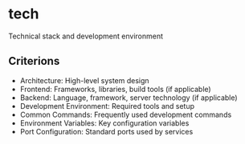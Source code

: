 # tech

Technical stack and development environment

## Criterions

- Architecture: High-level system design
- Frontend: Frameworks, libraries, build tools (if applicable)
- Backend: Language, framework, server technology (if applicable)
- Development Environment: Required tools and setup
- Common Commands: Frequently used development commands
- Environment Variables: Key configuration variables
- Port Configuration: Standard ports used by services

